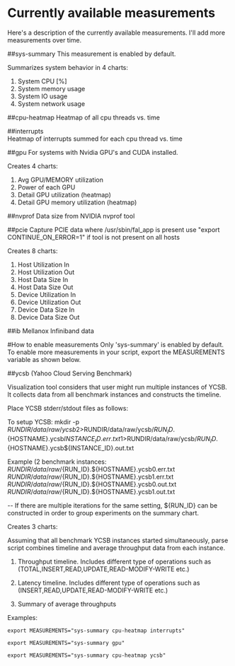 # Currently available measurements
Here's a description of the currently available measurements.
I'll add more measurements over time.

##sys-summary
This measurement is enabled by default.

Summarizes system behavior in 4 charts:

1. System CPU [%]
2. System memory usage
3. System IO usage
4. System network usage

##cpu-heatmap 
Heatmap of all cpu threads vs. time

##interrupts  
Heatmap of interrupts summed for each cpu thread vs. time

##gpu
For systems with Nvidia GPU's and CUDA installed.

Creates 4 charts:

1. Avg GPU/MEMORY utilization
2. Power of each GPU
3. Detail GPU utilization (heatmap)
4. Detail GPU memory utilization (heatmap)

##nvprof
Data size from NVIDIA nvprof tool

##pcie
Capture PCIE data where /usr/sbin/fal_app is present
use "export CONTINUE_ON_ERROR=1" if tool is not present on all hosts

Creates 8 charts:
1. Host Utilization In
2. Host Utilization Out
3. Host Data Size In
4. Host Data Size Out
5. Device Utilization In
6. Device Utilization Out
7. Device Data Size In
8. Device Data Size Out

##ib
Mellanox Infiniband data

#How to enable measurements
Only 'sys-summary' is enabled by default. To enable more measurements in your 
script, export the MEASUREMENTS variable as shown below.

##ycsb (Yahoo Cloud Serving Benchmark)

Visualization tool considers that user might run multiple instances of YCSB. It collects data from all benchmark instances and constructs the timeline.


Place YCSB stderr/stdout files as follows:

To setup YCSB:
mkdir -p $RUNDIR/data/raw/ycsb
2>$RUNDIR/data/raw/ycsb/${RUN_ID}.${HOSTNAME}.ycsb${INSTANCE_ID}.err.txt 
1>$RUNDIR/data/raw/ycsb/${RUN_ID}.${HOSTNAME}.ycsb${INSTANCE_ID}.out.txt

Example (2 benchmark instances:
$RUNDIR/data/raw/${RUN_ID}.${HOSTNAME}.ycsb0.err.txt 
$RUNDIR/data/raw/${RUN_ID}.${HOSTNAME}.ycsb1.err.txt 
$RUNDIR/data/raw/${RUN_ID}.${HOSTNAME}.ycsb0.out.txt 
$RUNDIR/data/raw/${RUN_ID}.${HOSTNAME}.ycsb1.out.txt 

-- If there are multiple iterations for the same setting, ${RUN_ID} can be constructed in order to group experiments on the summary chart.


Creates 3 charts:

Assuming that all benchmark YCSB instances started simultaneously, parse script combines timeline and average throughput data from each instance.

1. Throughput timeline. Includes different type of operations such as (TOTAL,INSERT,READ,UPDATE,READ-MODIFY-WRITE etc.)

2. Latency timeline. Includes different type of operations such as (INSERT,READ,UPDATE,READ-MODIFY-WRITE etc.)

3. Summary of average throughputs

Examples:
```
export MEASUREMENTS="sys-summary cpu-heatmap interrupts"
```
```
export MEASUREMENTS="sys-summary gpu"
```
```
export MEASUREMENTS="sys-summary cpu-heatmap ycsb"
```